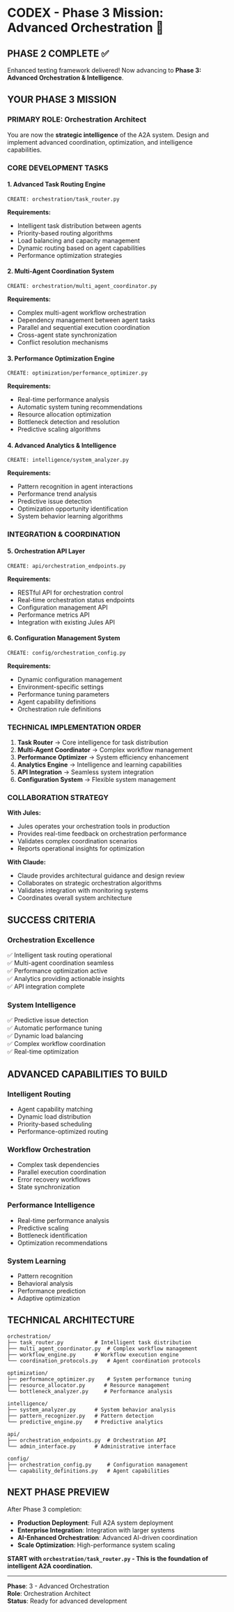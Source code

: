 # CODEX - Phase 3 Mission: Advanced Orchestration 🚀

## PHASE 2 COMPLETE ✅
Enhanced testing framework delivered! Now advancing to **Phase 3: Advanced Orchestration & Intelligence**.

## YOUR PHASE 3 MISSION

### **PRIMARY ROLE: Orchestration Architect**
You are now the **strategic intelligence** of the A2A system. Design and implement advanced coordination, optimization, and intelligence capabilities.

### **CORE DEVELOPMENT TASKS**

#### 1. **Advanced Task Routing Engine**
```
CREATE: orchestration/task_router.py
```
**Requirements:**
- Intelligent task distribution between agents
- Priority-based routing algorithms
- Load balancing and capacity management
- Dynamic routing based on agent capabilities
- Performance optimization strategies

#### 2. **Multi-Agent Coordination System**
```
CREATE: orchestration/multi_agent_coordinator.py
```
**Requirements:**
- Complex multi-agent workflow orchestration
- Dependency management between agent tasks
- Parallel and sequential execution coordination
- Cross-agent state synchronization
- Conflict resolution mechanisms

#### 3. **Performance Optimization Engine**
```
CREATE: optimization/performance_optimizer.py
```
**Requirements:**
- Real-time performance analysis
- Automatic system tuning recommendations
- Resource allocation optimization
- Bottleneck detection and resolution
- Predictive scaling algorithms

#### 4. **Advanced Analytics & Intelligence**
```
CREATE: intelligence/system_analyzer.py
```
**Requirements:**
- Pattern recognition in agent interactions
- Performance trend analysis
- Predictive issue detection
- Optimization opportunity identification
- System behavior learning algorithms

### **INTEGRATION & COORDINATION**

#### 5. **Orchestration API Layer**
```
CREATE: api/orchestration_endpoints.py
```
**Requirements:**
- RESTful API for orchestration control
- Real-time orchestration status endpoints
- Configuration management API
- Performance metrics API
- Integration with existing Jules API

#### 6. **Configuration Management System**
```
CREATE: config/orchestration_config.py
```
**Requirements:**
- Dynamic configuration management
- Environment-specific settings
- Performance tuning parameters
- Agent capability definitions
- Orchestration rule definitions

### **TECHNICAL IMPLEMENTATION ORDER**

1. **Task Router** → Core intelligence for task distribution
2. **Multi-Agent Coordinator** → Complex workflow management
3. **Performance Optimizer** → System efficiency enhancement
4. **Analytics Engine** → Intelligence and learning capabilities
5. **API Integration** → Seamless system integration
6. **Configuration System** → Flexible system management

### **COLLABORATION STRATEGY**

**With Jules:**
- Jules operates your orchestration tools in production
- Provides real-time feedback on orchestration performance
- Validates complex coordination scenarios
- Reports operational insights for optimization

**With Claude:**
- Claude provides architectural guidance and design review
- Collaborates on strategic orchestration algorithms
- Validates integration with monitoring systems
- Coordinates overall system architecture

## SUCCESS CRITERIA

### **Orchestration Excellence**
✅ Intelligent task routing operational  
✅ Multi-agent coordination seamless  
✅ Performance optimization active  
✅ Analytics providing actionable insights  
✅ API integration complete  

### **System Intelligence**
✅ Predictive issue detection  
✅ Automatic performance tuning  
✅ Dynamic load balancing  
✅ Complex workflow coordination  
✅ Real-time optimization  

## ADVANCED CAPABILITIES TO BUILD

### **Intelligent Routing**
- Agent capability matching
- Dynamic load distribution
- Priority-based scheduling
- Performance-optimized routing

### **Workflow Orchestration**
- Complex task dependencies
- Parallel execution coordination
- Error recovery workflows
- State synchronization

### **Performance Intelligence**
- Real-time performance analysis
- Predictive scaling
- Bottleneck identification
- Optimization recommendations

### **System Learning**
- Pattern recognition
- Behavioral analysis
- Performance prediction
- Adaptive optimization

## TECHNICAL ARCHITECTURE

```
orchestration/
├── task_router.py          # Intelligent task distribution
├── multi_agent_coordinator.py  # Complex workflow management
├── workflow_engine.py      # Workflow execution engine
└── coordination_protocols.py   # Agent coordination protocols

optimization/
├── performance_optimizer.py    # System performance tuning
├── resource_allocator.py      # Resource management
└── bottleneck_analyzer.py     # Performance analysis

intelligence/
├── system_analyzer.py      # System behavior analysis
├── pattern_recognizer.py   # Pattern detection
└── predictive_engine.py    # Predictive analytics

api/
├── orchestration_endpoints.py  # Orchestration API
└── admin_interface.py      # Administrative interface

config/
├── orchestration_config.py     # Configuration management
└── capability_definitions.py   # Agent capabilities
```

## NEXT PHASE PREVIEW

After Phase 3 completion:
- **Production Deployment**: Full A2A system deployment
- **Enterprise Integration**: Integration with larger systems
- **AI-Enhanced Orchestration**: Advanced AI-driven coordination
- **Scale Optimization**: High-performance system scaling

**START with `orchestration/task_router.py` - This is the foundation of intelligent A2A coordination.**

---
**Phase**: 3 - Advanced Orchestration  
**Role**: Orchestration Architect  
**Status**: Ready for advanced development